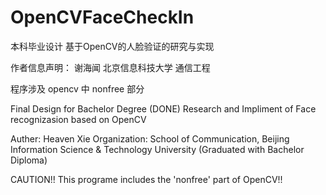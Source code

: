 # OpenCVFaceCheckIn
本科毕业设计 基于OpenCV的人脸验证的研究与实现

作者信息声明：
谢海闻
北京信息科技大学 通信工程

程序涉及 opencv 中 nonfree 部分

Final Design for Bachelor Degree (DONE)
Research and Impliment of Face recognizasion based on OpenCV

Auther: Heaven Xie
Organization: School of Communication, Beijing Information Science & Technology University (Graduated with Bachelor Diploma)

CAUTION!!  This programe includes the 'nonfree' part of OpenCV!!
